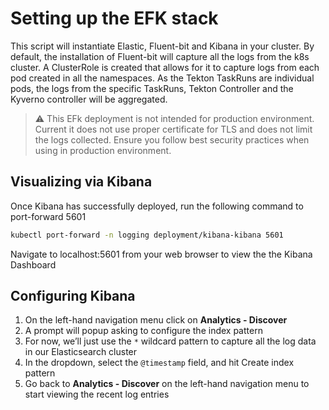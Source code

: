 # Setting up the EFK stack

This script will instantiate Elastic, Fluent-bit and Kibana in your cluster. By
default, the installation of Fluent-bit will capture all the logs from the k8s
cluster. A ClusterRole is created that allows for it to capture logs from each
pod created in all the namespaces. As the Tekton TaskRuns are individual pods,
the logs from the specific TaskRuns, Tekton Controller and the Kyverno
controller will be aggregated.

> :warning: This EFk deployment is not intended for production environment.
> Current it does not use proper certificate for TLS and does not limit the logs
> collected. Ensure you follow best security practices when using in production
> environment.

## Visualizing via Kibana

Once Kibana has successfully deployed, run the following command to port-forward
5601

```bash
kubectl port-forward -n logging deployment/kibana-kibana 5601
```

Navigate to localhost:5601 from your web browser to view the the Kibana
Dashboard

## Configuring Kibana

1. On the left-hand navigation menu click on **Analytics - Discover**
2. A prompt will popup asking to configure the index pattern
3. For now, we’ll just use the `*` wildcard pattern to capture all the log data
   in our Elasticsearch cluster
4. In the dropdown, select the `@timestamp` field, and hit Create index pattern
5. Go back to **Analytics - Discover** on the left-hand navigation menu to start
   viewing the recent log entries
